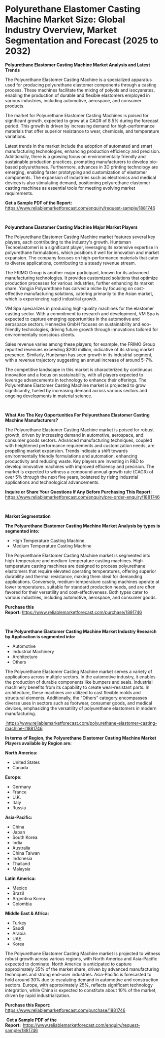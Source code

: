 <p><h1>Polyurethane Elastomer Casting Machine Market Size: Global Industry Overview, Market Segmentation and Forecast (2025 to 2032)</h1></p><p><strong>Polyurethane Elastomer Casting Machine Market Analysis and Latest Trends</strong></p>
<p><p>The Polyurethane Elastomer Casting Machine is a specialized apparatus used for producing polyurethane elastomer components through a casting process. These machines facilitate the mixing of polyols and isocyanates, enabling the production of durable and flexible elastomers employed in various industries, including automotive, aerospace, and consumer products.</p><p>The market for Polyurethane Elastomer Casting Machines is poised for significant growth, expected to grow at a CAGR of 8.5% during the forecast period. This growth is driven by increasing demand for high-performance materials that offer superior resistance to wear, chemicals, and temperature variations. </p><p>Latest trends in the market include the adoption of automated and smart manufacturing technologies, enhancing production efficiency and precision. Additionally, there is a growing focus on environmentally friendly and sustainable production practices, prompting manufacturers to develop bio-based polyurethanes. Furthermore, advances in 3D printing technology are emerging, enabling faster prototyping and customization of elastomer components. The expansion of industries such as electronics and medical devices is also stimulating demand, positioning polyurethane elastomer casting machines as essential tools for meeting evolving market requirements.</p></p>
<p><strong>Get a Sample PDF of the Report:&nbsp;</strong> <a href="https://www.reliablemarketforecast.com/enquiry/request-sample/1881746?utm_campaign=1897&utm_medium=2&utm_source=Github&utm_content=ia&utm_term=12042025&utm_id=polyurethane-elastomer-casting-machine">https://www.reliablemarketforecast.com/enquiry/request-sample/1881746</a></p>
<p>&nbsp;</p>
<p><strong>Polyurethane Elastomer Casting Machine Major Market Players</strong></p>
<p><p>The Polyurethane Elastomer Casting Machine market features several key players, each contributing to the industry's growth. Huntsman Tecnoelastomeri is a significant player, leveraging its extensive expertise in polyurethane formulations, which positions it well for innovation and market expansion. The company focuses on high-performance materials that cater to diverse applications, contributing to a steady revenue stream.</p><p>The FRIMO Group is another major participant, known for its advanced manufacturing technologies. It provides customized solutions that optimize production processes for various industries, further enhancing its market share. Yongjia Polyurethane has carved a niche by focusing on cost-effective manufacturing solutions, catering primarily to the Asian market, which is experiencing rapid industrial growth. </p><p>VM Spa specializes in producing high-quality machines for the elastomer casting sector. With a commitment to research and development, VM Spa is expected to capture emerging opportunities in the automotive and aerospace sectors. Hennecke GmbH focuses on sustainability and eco-friendly technologies, driving future growth through innovations tailored for environmentally conscious clients.</p><p>Sales revenue varies among these players; for example, the FRIMO Group reported revenues exceeding $200 million, indicative of its strong market presence. Similarly, Huntsman has seen growth in its industrial segment, with a revenue trajectory suggesting an annual increase of around 5-7%. </p><p>The competitive landscape in this market is characterized by continuous innovation and a focus on sustainability, with all players expected to leverage advancements in technology to enhance their offerings. The Polyurethane Elastomer Casting Machine market is projected to grow significantly, fueled by increasing demand across various sectors and ongoing developments in material science.</p></p>
<p>&nbsp;</p>
<p><strong>What Are The Key Opportunities For Polyurethane Elastomer Casting Machine Manufacturers?</strong></p>
<p><p>The Polyurethane Elastomer Casting Machine market is poised for robust growth, driven by increasing demand in automotive, aerospace, and consumer goods sectors. Advanced manufacturing techniques, coupled with heightened performance requirements and customization needs, are propelling market expansion. Trends indicate a shift towards environmentally friendly formulations and automation, enhancing productivity and reducing waste. Key players are investing in R&D to develop innovative machines with improved efficiency and precision. The market is expected to witness a compound annual growth rate (CAGR) of over 5% through the next five years, bolstered by rising industrial applications and technological advancements.</p></p>
<p><strong>Inquire or Share Your Questions If Any Before Purchasing This Report:</strong> <a href="https://www.reliablemarketforecast.com/enquiry/pre-order-enquiry/1881746?utm_campaign=1897&utm_medium=2&utm_source=Github&utm_content=ia&utm_term=12042025&utm_id=polyurethane-elastomer-casting-machine">https://www.reliablemarketforecast.com/enquiry/pre-order-enquiry/1881746</a></p>
<p>&nbsp;</p>
<p><strong>Market Segmentation</strong></p>
<p><strong>The Polyurethane Elastomer Casting Machine Market Analysis by types is segmented into:</strong></p>
<p><ul><li>High Temperature Casting Machine</li><li>Medium Temperature Casting Machine</li></ul></p>
<p><p>The Polyurethane Elastomer Casting Machine market is segmented into high-temperature and medium-temperature casting machines. High-temperature casting machines are designed to process polyurethane elastomers that require elevated operating temperatures, offering superior durability and thermal resistance, making them ideal for demanding applications. Conversely, medium-temperature casting machines operate at lower temperatures, suitable for standard production needs, and are often favored for their versatility and cost-effectiveness. Both types cater to various industries, including automotive, aerospace, and consumer goods.</p></p>
<p><strong>Purchase this Report:&nbsp;</strong><a href="https://www.reliablemarketforecast.com/purchase/1881746?utm_campaign=1897&utm_medium=2&utm_source=Github&utm_content=ia&utm_term=12042025&utm_id=polyurethane-elastomer-casting-machine">https://www.reliablemarketforecast.com/purchase/1881746</a></p>
<p>&nbsp;</p>
<p><strong>The Polyurethane Elastomer Casting Machine Market Industry Research by Application is segmented into:</strong></p>
<p><ul><li>Automotive</li><li>Industrial Machinery</li><li>Architecture</li><li>Others</li></ul></p>
<p><p>The Polyurethane Elastomer Casting Machine market serves a variety of applications across multiple sectors. In the automotive industry, it enables the production of durable components like bumpers and seals. Industrial machinery benefits from its capability to create wear-resistant parts. In architecture, these machines are utilized to cast flexible molds and structural elements. Additionally, the "Others" category encompasses diverse uses in sectors such as footwear, consumer goods, and medical devices, emphasizing the versatility of polyurethane elastomers in modern manufacturing.</p></p>
<p><a href="https://www.reliablemarketforecast.com/polyurethane-elastomer-casting-machine-r1881746?utm_campaign=1897&utm_medium=2&utm_source=Github&utm_content=ia&utm_term=12042025&utm_id=polyurethane-elastomer-casting-machine">&nbsp;https://www.reliablemarketforecast.com/polyurethane-elastomer-casting-machine-r1881746</a></p>
<p><strong>In terms of Region, the Polyurethane Elastomer Casting Machine Market Players available by Region are:</strong></p>
<p>
    <p> <strong> North America: </strong>
        <ul>
            <li>United States</li>
            <li>Canada</li>
        </ul>
        </p> 
    <p> <strong> Europe: </strong>
        <ul>
            <li>Germany</li>
            <li>France</li>
            <li>U.K.</li>
            <li>Italy</li>
            <li>Russia</li>
        </ul>
        </p> 
    <p> <strong> Asia-Pacific: </strong>
        <ul>
            <li>China</li>
            <li>Japan</li>
            <li>South Korea</li>
            <li>India</li>
            <li>Australia</li>
            <li>China Taiwan</li>
            <li>Indonesia</li>
            <li>Thailand</li>
            <li>Malaysia</li>
        </ul>
        </p> 
    <p> <strong> Latin America: </strong>
        <ul>
            <li>Mexico</li>
            <li>Brazil</li>
            <li>Argentina Korea</li>
            <li>Colombia</li>
        </ul>
        </p> 
    <p> <strong> Middle East & Africa: </strong>
        <ul>
            <li>Turkey</li>
            <li>Saudi</li>
            <li>Arabia</li>
            <li>UAE</li>
            <li>Korea</li>
        </ul>
    </p>
    </p>
<p><p>The Polyurethane Elastomer Casting Machine market is projected to witness robust growth across various regions, with North America and Asia-Pacific expected to dominate. North America is anticipated to capture approximately 35% of the market share, driven by advanced manufacturing techniques and strong end-user industries. Asia-Pacific is forecasted to hold around 30% due to escalating demand in automotive and construction sectors. Europe, with approximately 25%, reflects significant technology integration, while China is expected to constitute about 10% of the market, driven by rapid industrialization.</p></p>
<p><strong>Purchase this Report: </strong><a href="https://www.reliablemarketforecast.com/purchase/1881746?utm_campaign=1897&utm_medium=2&utm_source=Github&utm_content=ia&utm_term=12042025&utm_id=polyurethane-elastomer-casting-machine">https://www.reliablemarketforecast.com/purchase/1881746</a></p>
<p>&nbsp;<strong>Get a Sample PDF of the Report:&nbsp;&nbsp;</strong><a href="https://www.reliablemarketforecast.com/enquiry/request-sample/1881746?utm_campaign=1897&utm_medium=2&utm_source=Github&utm_content=ia&utm_term=12042025&utm_id=polyurethane-elastomer-casting-machine">https://www.reliablemarketforecast.com/enquiry/request-sample/1881746</a></p>
<p><strong></strong></p>
<p><p></p><p></p><p></p></p>